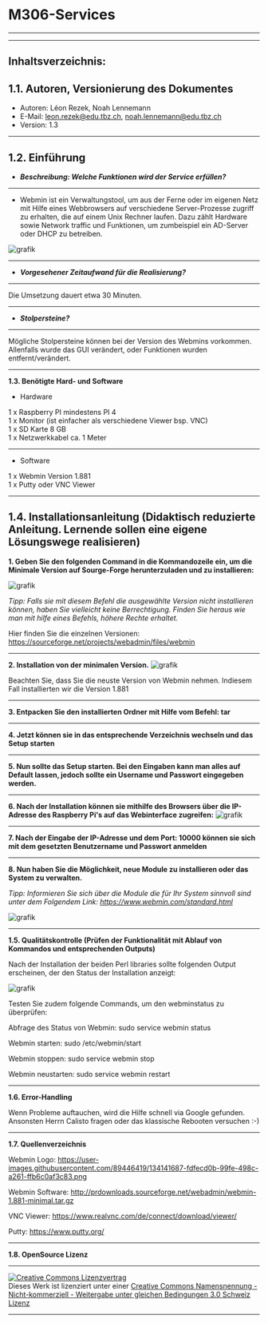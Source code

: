 # M306-Services
---
---

Inhaltsverzeichnis:
-------------------

**1.1. Autoren, Versionierung des Dokumentes**
---
- Autoren: Léon Rezek, Noah Lennemann
- E-Mail: leon.rezek@edu.tbz.ch, noah.lennemann@edu.tbz.ch
- Version: 1.3
---
**1.2. Einführung**
---
   - _**Beschreibung: Welche Funktionen wird der Service erfüllen?**_
---
   - Webmin ist ein Verwaltungstool, um aus der Ferne oder im eigenen Netz mit Hilfe eines Webbrowsers auf verschiedene Server-Prozesse zugriff zu erhalten, die auf einem Unix Rechner laufen. Dazu zählt Hardware sowie Network traffic und Funktionen, um zumbeispiel ein AD-Server oder DHCP zu betreiben.


![grafik](https://user-images.githubusercontent.com/89446419/134141687-fdfecd0b-99fe-498c-a261-ffb6c0af3c83.png)

--- 
   - _**Vorgesehener Zeitaufwand für die Realisierung?**_
---
Die Umsetzung dauert etwa 30 Minuten. 

---
   - _**Stolpersteine?**_
---
Mögliche Stolpersteine können bei der Version des Webmins vorkommen. Allenfalls wurde das GUI verändert, oder Funktionen wurden entfernt/verändert. 
    
    

---
**1.3. Benötigte Hard- und Software**
   - Hardware 

1 x Raspberry PI mindestens PI 4 <br>
1 x Monitor (ist einfacher als verschiedene Viewer bsp. VNC) <br>
1 x SD Karte 8 GB <br>
1 x Netzwerkkabel ca. 1 Meter <br>

---
   - Software 
	
1 x Webmin Version 1.881 <br>
1 x Putty oder VNC Viewer

---
**1.4. Installationsanleitung (Didaktisch reduzierte Anleitung. Lernende sollen eine
     eigene Lösungswege realisieren)**
---

**1. Geben Sie den folgenden Command in die Kommandozeile ein, um die Minimale Version auf Sourge-Forge herunterzuladen und zu installieren:**

![grafik](https://user-images.githubusercontent.com/89446419/135976542-15868acf-0729-4833-9636-141dc78255d3.png)

_Tipp: Falls sie mit diesem Befehl die ausgewählte Version nicht installieren können, haben Sie vielleicht keine Berrechtigung.
Finden Sie heraus wie man mit hilfe eines Befehls, höhere Rechte erhaltet._

Hier finden Sie die einzelnen Versionen:
https://sourceforge.net/projects/webadmin/files/webmin

---

**2. Installation von der minimalen Version.**
![grafik](https://user-images.githubusercontent.com/89446419/135974406-dd5159d5-a97d-4ee2-9f0f-3bb685cc5e0c.png)

Beachten Sie, dass Sie die neuste Version von Webmin nehmen. Indiesem Fall installierten wir die Version 1.881

---
	
**3. Entpacken Sie den installierten Ordner mit Hilfe vom Befehl: tar**

---
	
**4. Jetzt können sie in das entsprechende Verzeichnis wechseln und das Setup starten**

---
	
**5. Nun sollte das Setup starten. Bei den Eingaben kann man alles auf Default lassen, jedoch sollte ein Username und Passwort eingegeben werden.**


---
	
**6. Nach der Installation können sie mithilfe des Browsers über die IP-Adresse des Raspberry Pi's auf das Webinterface zugreifen:**
![grafik](https://user-images.githubusercontent.com/89446419/135974550-bd347cea-9ea6-4cc1-98de-18594b0a2e8b.png)


---
	
**7. Nach der Eingabe der IP-Adresse und dem Port: 10000 können sie sich mit dem gesetzten Benutzername und Passwort anmelden**


---

**8. Nun haben Sie die Möglichkeit, neue Module zu installieren oder das System zu verwalten.**

_Tipp: Informieren Sie sich über die Module die für Ihr System sinnvoll sind unter dem Folgendem Link: https://www.webmin.com/standard.html_

![grafik](https://user-images.githubusercontent.com/89446419/135974600-a3b8ece5-b61c-4608-bb98-8ecaf8c26524.png)

---
**1.5. Qualitätskontrolle (Prüfen der Funktionalität mit Ablauf von Kommandos
	und entsprechenden Outputs)**

Nach der Installation der beiden Perl libraries sollte folgenden Output erscheinen, der den Status der Installation anzeigt:

![grafik](https://user-images.githubusercontent.com/89446419/135980857-c84ce78b-b1b0-4a0a-ab3f-2671f8e62502.png)

Testen Sie zudem folgende Commands, um den webminstatus zu überprüfen:

Abfrage des Status von Webmin: sudo service webmin status

Webmin starten: sudo /etc/webmin/start

Webmin stoppen: sudo service webmin stop

Webmin neustarten: sudo service webmin restart

---

**1.6. Error-Handling**

Wenn Probleme auftauchen, wird die Hilfe schnell via Google gefunden. Ansonsten Herrn Calisto fragen oder das klassische Rebooten versuchen :-)

---


**1.7. Quellenverzeichnis**

Webmin Logo: https://user-images.githubusercontent.com/89446419/134141687-fdfecd0b-99fe-498c-a261-ffb6c0af3c83.png

Webmin Software: http://prdownloads.sourceforge.net/webadmin/webmin-1.881-minimal.tar.gz

VNC Viewer: https://www.realvnc.com/de/connect/download/viewer/

Putty: https://www.putty.org/

---

**1.8. OpenSource Lizenz**
- - -
<a rel="license" href="http://creativecommons.org/licenses/by-nc-sa/3.0/ch/"><img alt="Creative Commons Lizenzvertrag" style="border-width:0" src="https://i.creativecommons.org/l/by-nc-sa/3.0/ch/88x31.png" /></a><br />Dieses Werk ist lizenziert unter einer <a rel="license" href="http://creativecommons.org/licenses/by-nc-sa/3.0/ch/">Creative Commons Namensnennung - Nicht-kommerziell - Weitergabe unter gleichen Bedingungen 3.0 Schweiz Lizenz</a>

 

- - -
